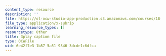 ```yaml
---
content_type: resource
description: ''
file: https://ol-ocw-studio-app-production.s3.amazonaws.com/courses/18-01sc-single-variable-calculus-fall-2010/6e42f7e31b875a5193463dcde1c6dfca_sRIDVAcoG5A.vtt
file_type: application/x-subrip
learning_resource_types: []
resourcetype: Other
title: 3play caption file
type: OCWFile
uid: 6e42f7e3-1b87-5a51-9346-3dcde1c6dfca
---
```

